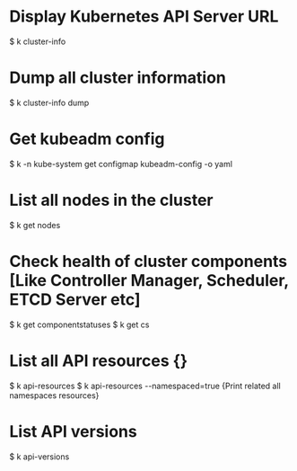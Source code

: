 # Display Kubernetes API Server URL
$ k cluster-info

# Dump all cluster information
$ k cluster-info dump

# Get kubeadm config
$ k -n kube-system get configmap kubeadm-config -o yaml

# List all nodes in the cluster
$ k get nodes

# Check health of cluster components [Like Controller Manager, Scheduler, ETCD Server etc]
$ k get componentstatuses
$ k get cs

# List all API resources {}
$ k api-resources
$ k api-resources --namespaced=true {Print related all namespaces resources}

# List API versions
$ k api-versions
